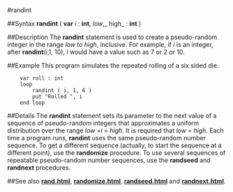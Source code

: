 
#randint

##Syntax
**randint** ( **var** _i_ : **int**, _low_,_ high_ : **int** )



##Description
The **randint** statement is used to create a pseudo-random integer in the range _low_ to _high_, inclusive. For example, if _i_ is an integer, after **randint**(_i_,1, 10), _i_ would have a value such as 7 or 2 or 10.



##Example
This program simulates the repeated rolling of a six sided die.


        var roll : int
        loop
            randint ( i, 1, 6 )
            put "Rolled ", i
        end loop
##Details
The **randint** statement sets its parameter to the next value of a sequence of pseudo-random integers that approximates a uniform distribution over the range _low_ =_i_ = _high_. It is required that _low_ = _high_.
Each time a program runs, **randint** uses the same pseudo-random number sequence. To get a different sequence (actually, to start the sequence at a different point), use the **randomize** procedure.
To use several sequences of repeatable pseudo-random number sequences, use the **randseed** and **randnext** procedures.



##See also
**[rand.html](rand)**, **[randomize.html](randomize)**, **[randseed.html](randseed)** and **[randnext.html](randnext)**.


